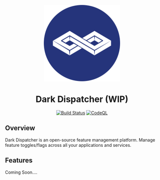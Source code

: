 <div align="center">
  <img src=".github/logo.svg" width="250" alt="Dark Dispatcher" /><br />
  <h1>Dark Dispatcher (WIP)</h1>
  <a href="https://github.com/darkdispatcher/darkdispatcher/actions/workflows/main.yml"><img src="https://github.com/darkdispatcher/darkdispatcher/actions/workflows/main.yml/badge.svg" alt="Build Status" /></a>
  <a href="https://github.com/darkdispatcher/darkdispatcher/actions/workflows/codeql-analysis.yml"><img src="https://github.com/darkdispatcher/darkdispatcher/actions/workflows/codeql-analysis.yml/badge.svg" alt="CodeQL" /></a>
</div>

## Overview

Dark Dispatcher is an open-source feature management platform. Manage feature toggles/flags across all your applications and services.

## Features

Coming Soon....
